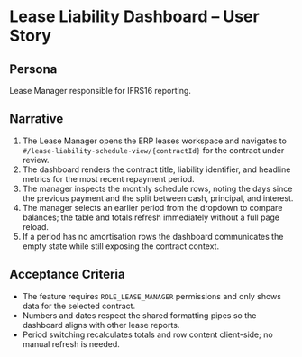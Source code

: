 # Lease Liability Dashboard – User Story

## Persona
Lease Manager responsible for IFRS16 reporting.

## Narrative
1. The Lease Manager opens the ERP leases workspace and navigates to `#/lease-liability-schedule-view/{contractId}` for the contract under review.
2. The dashboard renders the contract title, liability identifier, and headline metrics for the most recent repayment period.
3. The manager inspects the monthly schedule rows, noting the days since the previous payment and the split between cash, principal, and interest.
4. The manager selects an earlier period from the dropdown to compare balances; the table and totals refresh immediately without a full page reload.
5. If a period has no amortisation rows the dashboard communicates the empty state while still exposing the contract context.

## Acceptance Criteria
- The feature requires `ROLE_LEASE_MANAGER` permissions and only shows data for the selected contract.
- Numbers and dates respect the shared formatting pipes so the dashboard aligns with other lease reports.
- Period switching recalculates totals and row content client-side; no manual refresh is needed.
